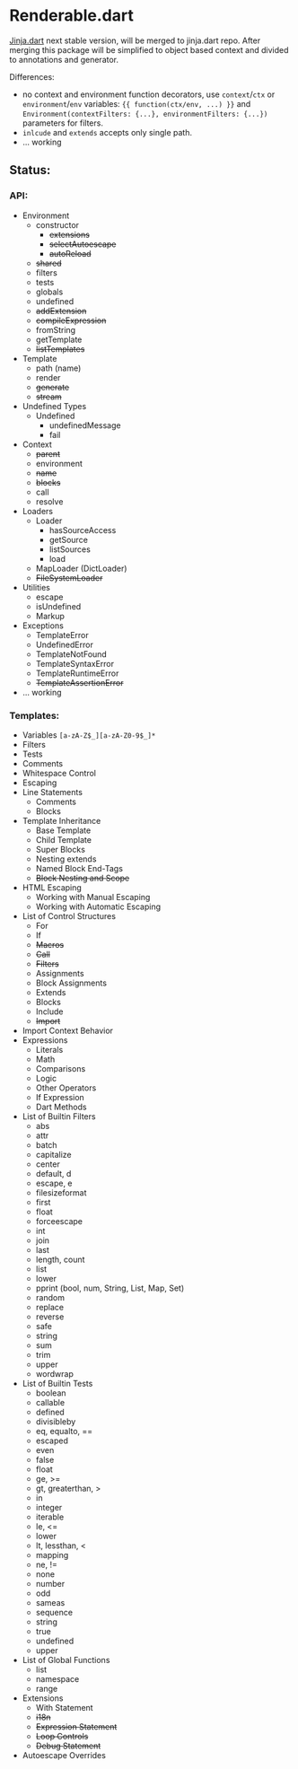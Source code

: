 Renderable.dart
===============

[Jinja.dart](https://github.com/ykmnkmi/jinja.dart) next stable version, will be merged to jinja.dart repo.
After merging this package will be simplified to object based context and divided to annotations and generator.

Differences:
- no context and environment function decorators, use `context`/`ctx` or `environment`/`env` variables: `{{ function(ctx/env, ...) }}` and 
  `Environment(contextFilters: {...}, environmentFilters: {...})` parameters for filters.
- `inlcude` and `extends` accepts only single path.
- ... working

## Status:
### API:
- Environment
  - constructor
    - ~~extensions~~
    - ~~selectAutoescape~~
    - ~~autoReload~~
  - ~~shared~~
  - filters
  - tests
  - globals
  - undefined
  - ~~addExtension~~
  - ~~compileExpression~~
  - fromString
  - getTemplate
  - ~~listTemplates~~
- Template
  - path (name)
  - render
  - ~~generate~~
  - ~~stream~~
- Undefined Types
  - Undefined
    - undefinedMessage
    - fail
- Context
  - ~~parent~~
  - environment
  - ~~name~~
  - ~~blocks~~
  - call
  - resolve
- Loaders
  - Loader
    - hasSourceAccess
    - getSource
    - listSources
    - load
  - MapLoader (DictLoader)
  - ~~FileSystemLoader~~
- Utilities
  - escape
  - isUndefined
  - Markup
- Exceptions
  - TemplateError
  - UndefinedError
  - TemplateNotFound
  - TemplateSyntaxError
  - TemplateRuntimeError
  - ~~TemplateAssertionError~~
- ... working

### Templates:
- Variables `[a-zA-Z$_][a-zA-Z0-9$_]*`
- Filters
- Tests
- Comments
- Whitespace Control
- Escaping
- Line Statements
  - Comments
  - Blocks
- Template Inheritance
  - Base Template
  - Child Template
  - Super Blocks
  - Nesting extends
  - Named Block End-Tags
  - ~~Block Nesting and Scope~~
- HTML Escaping
  - Working with Manual Escaping
  - Working with Automatic Escaping
- List of Control Structures
  - For
  - If
  - ~~Macros~~
  - ~~Call~~
  - ~~Filters~~
  - Assignments
  - Block Assignments
  - Extends
  - Blocks
  - Include
  - ~~Import~~
- Import Context Behavior
- Expressions
  - Literals
  - Math
  - Comparisons
  - Logic
  - Other Operators
  - If Expression
  - Dart Methods
- List of Builtin Filters
  - abs
  - attr
  - batch
  - capitalize
  - center
  - default, d
  - escape, e
  - filesizeformat
  - first
  - float
  - forceescape
  - int
  - join
  - last
  - length, count
  - list
  - lower
  - pprint (bool, num, String, List, Map, Set)
  - random
  - replace
  - reverse
  - safe
  - string
  - sum
  - trim
  - upper
  - wordwrap
- List of Builtin Tests
  - boolean
  - callable
  - defined
  - divisibleby
  - eq, equalto, ==
  - escaped
  - even
  - false
  - float
  - ge, >=
  - gt, greaterthan, >
  - in
  - integer
  - iterable
  - le, <=
  - lower
  - lt, lessthan, <
  - mapping
  - ne, !=
  - none
  - number
  - odd
  - sameas
  - sequence
  - string
  - true
  - undefined
  - upper
- List of Global Functions
  - list
  - namespace
  - range
- Extensions
  - With Statement
  - ~~i18n~~
  - ~~Expression Statement~~
  - ~~Loop Controls~~
  - ~~Debug Statement~~
- Autoescape Overrides